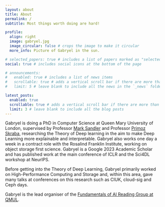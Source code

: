 ```yaml
---
layout: about
title: About
permalink: /
subtitle: Most things worth doing are hard!

profile:
  align: right
  image: gabryel.jpg
  image_circular: false # crops the image to make it circular
  more_info: Picture of Gabryel in the sun.

# selected_papers: true # includes a list of papers marked as "selected={true}"
social: true # includes social icons at the bottom of the page

# announcements:
#   enabled: true # includes a list of news items
#   scrollable: true # adds a vertical scroll bar if there are more than 3 news items
#   limit: 5 # leave blank to include all the news in the `_news` folder

latest_posts:
  enabled: true
  scrollable: true # adds a vertical scroll bar if there are more than 3 new posts items
  limit: 3 # leave blank to include all the blog posts
---
```


Gabryel is doing a PhD in Computer Science at Queen Mary University of London, supervised by Professor [Mark Sandler](http://eecs.qmul.ac.uk/people/profiles/sandlermark.html) and Professor [Primoz Skraba](http://pskraba.org/), researching the Theory of Deep learning in the aim to make Deep Learning more explainable and interpretable. Gabryel also works one day a week in a contract role with the Rosalind Franklin Institute, working on object storage first science. Gabryel is a Google 2023 Academic Scholar and has published work at the main conference of ICLR and the Sci4DL workshop at NeurIPS.

Before getting into the Theory of Deep Learning, Gabryel primarily worked on High-Performance Computing and Storage and, within this area, gave many talks at conferences on this research such as CIUK, cloud-sig and Ceph days.

Gabryel is the lead organiser of the [Fundamentals of AI Reading Group at QMUL](https://qmul-rg-fundamentals-of-ai.github.io/).
